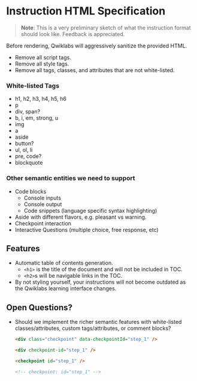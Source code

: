 # Instruction HTML Specification

> **Note**: This is a very preliminary sketch of what the instruction format should look like. Feedback is appreciated.

Before rendering, Qwiklabs will aggressively sanitize the provided HTML.

- Remove all script tags.
- Remove all style tags.
- Remove all tags, classes, and attributes that are not white-listed.

### White-listed Tags

- h1, h2, h3, h4, h5, h6
- p
- div, span?
- b, i, em, strong, u
- img
- a
- aside
- button?
- ul, ol, li
- pre, code?
- blockquote


### Other semantic entities we need to support

- Code blocks
  - Console inputs
  - Console output
  - Code snippets (language specific syntax highlighting)
- Aside with different flavors, e.g. pleasant vs warning.
- Checkpoint interaction
- Interactive Questions (multiple choice, free response, etc)

## Features

- Automatic table of contents generation.
  - `<h1>` is the title of the document and will not be included in TOC.
  - `<h2>`s will be navigable links in the TOC.
- By not styling yourself, your instructions will not become outdated as the Qwiklabs learning interface changes.

## Open Questions?

- Should we implement the richer semantic features with white-listed classes/attributes, custom tags/attributes, or comment blocks?

  ```html
  <div class="checkpoint" data-checkpointId="step_1" />

  <div checkpoint-id="step_1" />

  <checkpoint id="step_1" />

  <!-- checkpoint: id="step_1" -->
  ```
